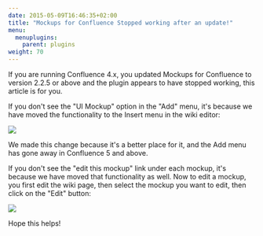 ```yaml
---
date: 2015-05-09T16:46:35+02:00
title: "Mockups for Confluence Stopped working after an update!"
menu:
  menuplugins:
    parent: plugins
weight: 70
---
```


If you are running Confluence 4.x, you updated Mockups for Confluence to version 2.2.5 or above and the plugin appears to have stopped working, this article is for you.

If you don't see the "UI Mockup" option in the "Add" menu, it's because we have moved the functionality to the Insert menu in the wiki editor:

![](http://media.balsamiq.com/img/support/docs/confluence/stoppedworking/newadd.png)

We made this change because it's a better place for it, and the Add menu has gone away in Confluence 5 and above.

If you don't see the "edit this mockup" link under each mockup, it's because we have moved that functionality as well. Now to edit a mockup, you first edit the wiki page, then select the mockup you want to edit, then click on the "Edit" button:

![](http://media.balsamiq.com/img/support/docs/confluence/stoppedworking/newedit.png)

Hope this helps!

